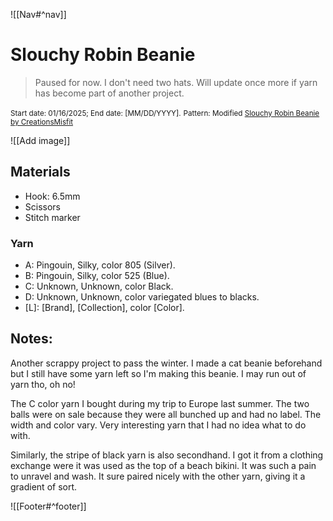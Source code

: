![[Nav#^nav]]

# Slouchy Robin Beanie
<blockquote>Paused for now. I don't need two hats. Will update once more if yarn has become part of another project.</blockquote>

<small>Start date: 01/16/2025; End date: [MM/DD/YYYY].</small>
<small>Pattern: Modified <a href="https://youtu.be/VCeQVoa_9fQ?si=NInU7EpkafbgNHc4">Slouchy Robin Beanie by CreationsMisfit</a></small>

![[Add image]]
    
## Materials
- Hook: 6.5mm
- Scissors
- Stitch marker

### Yarn
- A: Pingouin, Silky, color 805 (Silver).
- B: Pingouin, Silky, color 525 (Blue).
- C: Unknown, Unknown, color Black.
- D: Unknown, Unknown, color variegated blues to blacks.
- [L]: [Brand], [Collection], color [Color].


## Notes:
Another scrappy project to pass the winter. I made a cat beanie beforehand but I still have some yarn left so I'm making this beanie. I may run out of yarn tho, oh no!

The C color yarn I bought during my trip to Europe last summer. The two balls were on sale because they were all bunched up and had no label. The width and color vary. Very interesting yarn that I had no idea what to do with.

Similarly, the stripe of black yarn is also secondhand. I got it from a clothing exchange were it was used as the top of a beach bikini. It was such a pain to unravel and wash. It sure paired nicely with the other yarn, giving it a gradient of sort.

![[Footer#^footer]]